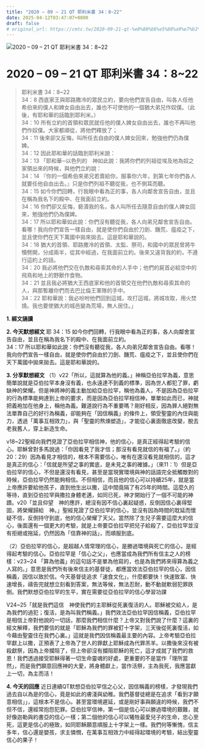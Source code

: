 ```yaml
---
title: "2020 – 09 – 21 QT 耶利米書 34：8~22"
date: 2025-04-12T03:47:07+0800
draft: false
# original_url: https://cmtc.tw/2020-09-21-qt-%e8%80%b6%e5%88%a9%e7%b1%b3%e6%9b%b8-34%ef%bc%9a822
---
```


![2020 – 09 – 21 QT 耶利米書 34：8\~22](/images/qt.jpg   "2020 – 09 – 21 QT 耶利米書 34：8\~22")

# 2020 – 09 – 21 QT 耶利米書 34：8\~22

> 耶利米書 34：8\~22  
> 34：8 西底家王與耶路撒冷的眾民立約，要向他們宣告自由，叫各人任他希伯來的僕人和婢女自由出去，誰也不可使他的一個猶大弟兄作奴僕。（此後，有耶和華的話臨到耶利米。）  
> 34：10 所有立約的首領和眾民就任他的僕人婢女自由出去，誰也不再叫他們作奴僕。大家都順從，將他們釋放了；  
> 34：11 後來卻又反悔，叫所任去自由的僕人婢女回來，勉強他們仍為僕婢。  
> 34：12 因此耶和華的話臨到耶利米說：  
> 34：13 「耶和華─以色列的　神如此說：我將你們的列祖從埃及地為奴之家領出來的時候，與他們立約說：  
> 34：14 『你的一個希伯來弟兄若賣給你，服事你六年，到第七年你們各人就要任他自由出去。』只是你們列祖不聽從我，也不側耳而聽。  
> 34：15 如今你們回轉，行我眼中看為正的事，各人向鄰舍宣告自由，並且在稱為我名下的殿中、在我面前立約。  
> 34：16 你們卻又反悔，褻瀆我的名，各人叫所任去隨意自由的僕人婢女回來，勉強他們仍為僕婢。  
> 34：17 所以耶和華如此說：你們沒有聽從我，各人向弟兄鄰舍宣告自由。看哪！我向你們宣告一樣自由，就是使你們自由於刀劍、饑荒、瘟疫之下，並且使你們在天下萬國中拋來拋去。這是耶和華說的。  
> 34：18 猶大的首領、耶路撒冷的首領、太監、祭司，和國中的眾民曾將牛犢劈開，分成兩半，從其中經過，在我面前立約。後來又違背我的約，不遵行這約上的話。  
> 34：20 我必將他們交在仇敵和尋索其命的人手中；他們的屍首必給空中的飛鳥和地上的野獸作食物。  
> 34：21 並且我必將猶大王西底家和他的首領交在他們仇敵和尋索其命的人，與那暫離你們而去巴比倫王軍隊的手中。  
> 34：22 耶和華說：我必吩咐他們回到這城，攻打這城，將城攻取，用火焚燒。我也要使猶大的城邑變為荒場，無人居住。」

**1. 經文誦讀**

**2.  今天默想經文**
耶 34：15 如今你們回轉，行我眼中看為正的事，各人向鄰舍宣告自由，並且在稱為我名下的殿中、在我面前立約。  
34：17 所以耶和華如此說：你們沒有聽從我，各人向弟兄鄰舍宣告自由。看哪！我向你們宣告一樣自由，就是使你們自由於刀劍、饑荒、瘟疫之下，並且使你們在天下萬國中拋來拋去。這是耶和華說的。

**3. 分享默想經文**
（1）v22「所以，這就算為他的義。」神稱亞伯拉罕為義，意思簡單說就是亞伯拉罕本身沒有義，也永遠達不到義的標準，因為世人都犯了罪，虧缺神的榮耀。但是神將神的義主動加給亞伯拉罕，稱他為義人，不是因為亞伯拉罕的行為標準能夠達到上帝的要求，而是因為亞伯拉罕相信神，單單如此而已，神就把義袍加在他身上，稱他為義。難道說行為不重要嗎？剛好相反，因為罪人絕對無法單靠自己的好行為稱義，卻能夠在「因信稱義」的條件上，領受聖靈的內住與能力，透過「萬事互相效力」，與「聖靈的熬煉塑造」，才能從心裏面徹底改變，脫去老我舊人，穿上新造生命。

v18\~22聖經向我們見證了亞伯拉罕相信神，他的信心，是真正經得起考驗的信心。耶穌曾對多馬說過：「你因看見了我才信；那沒有看見就信的有福了。」（約20：29）因為看見才相信的，根本不需要信心，唯有在還沒看見就相信的，這才是真正的信心：「信就是所望之事的實底，是未見之事的確據。」（來11：1）但是亞伯拉罕的信心，不但是還沒有看見，甚至是當現實環境與神的話語完全抵觸敵對的時候，亞伯拉罕仍然能夠相信。不但相信，而且他的信心可以持續25年，就是當上帝應許要給他孩子，直到他生出以撒，這中間竟隔了有25年的時間。這麼久的等待，直到亞伯拉罕與撒拉身體老邁，如同已死，神才開始行了一個不可能的神蹟。v20「並且仰望　神的應許，總沒有因不信心裏起疑惑，反倒因信心裏得堅固，將榮耀歸給　神。」聖經見證了亞伯拉罕的信心，並沒有因為時間的耽延而懷疑不信，反倒持守到底，他的信心榮耀了天父。當然除了生兒子需要這麼大的信心，後面還有一個更大的考驗，就是上帝要亞伯拉罕把兒子給殺了，亞伯拉罕並沒有拒絕或拖延，仍然因為「信靠神的話」，而順服到底。

（2）亞伯拉罕的信心，是超越人情常理的信心，是勝過環境與死亡的信心，是經得起考驗的信心。亞伯拉罕是「信心之父」，也應當成為我們所有信主之人的榜樣：v23\~24 「算為他義」的這句話不是單為他寫的，也是為我們將來得算為義之人寫的。」意思是我們所有後來信主的基督徒，都應當效法亞伯拉罕的信心，因信稱義，因信以致於信。今天基督徒追求「速食文化」，什麼都要快！快速致富、快速增長，禱告完就想立刻看到答案，無法等候，無法忍耐，動不動就軟弱犯罪跌倒。我們默想亞伯拉罕的生平，實在需要從亞伯拉罕的信心學習功課

V24\~25「就是我們這信　神使我們的主耶穌從死裏復活的人。耶穌被交給人，是為我們的過犯；復活，是為叫我們稱義。」我們效法亞伯拉罕因信稱義，亞伯拉罕是相信上帝對他說的一切話，那麼我們相信什麼？上帝又對我們說了什麼？這裏的經文解釋，我們要信的就是「耶穌為我們的罪被釘十字架，三天後從死裏復活，如今藉由聖靈住在我們心裏。」這就是我們因信稱義最主要的內容。上帝考驗亞伯拉罕獻上以撒，正預表了上帝為了世人的罪獻上耶穌成為代罪羔羊。以撒後來沒有被殺獻祭，因為上帝攔阻了，但上帝卻沒有攔阻耶穌的死亡，這才成就了我們的救恩！我們透過接受耶穌得著一切生命靈魂的好處，更重要的不是當作「理所當然」，而是我們願意回應神的大愛，將身體獻上，當作活祭，主為我死，我應當獻上一切，為主而活！

**4. 今天的回應**
近日連續QT默想亞伯拉罕信之心父，因信稱義的榜樣，才發現我們過去自以為是的信心，竟是如此的膚淺與幼稚。我們基督徒總是在追求「看到才願意相信」」，這根本不是信心。甚至當環境遲延，或是剛好事與願違的時候，我們不但不信，還經常抱怨犯罪。亞伯拉罕信神，第一個是信心可以勝過環境的艱難，就好像迦勒與約書亞的信心一樣；第二個他的信心可以犧牲最愛兒子的生命，忠心至死，這更是信心的極致，如同耶穌願意順服上十字架上一樣。我們何等慚愧，信主多年，信心還是嬰孩，求主憐憫，在萬事互相效力中經得起環境的考驗，結出聖靈信心的果子！
